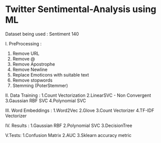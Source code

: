 # Twitter Sentimental-Analysis using ML
Dataset being used : Sentiment 140

I. PreProcessing :
  1. Remove URL
  2. Remove @
  3. Remove Apostrophe
  4. Remove Newline
  5. Replace Emoticons with suitable text
  6. Remove stopwords
  7. Stemming (PoterStemmer)
 
 II. Data Training :
    1.Count Vectorization
    2.LinearSVC - Non Convergent
    3.Gaussian RBF SVC
    4.Polynomial SVC
 
 III. Word Embeddings :
      1.Word2Vec
      2.Glove
      3.Count Vectorizer
      4.TF-IDF Vectorizer
    
    
 IV. Results :
      1.Gaussian RBF
      2.Polynomial SVC
      3.DecisionTree
   
  V.Tests:
      1.Confusion Matrix
      2.AUC
      3.Sklearn accuracy metric
 
